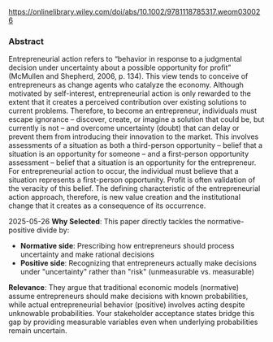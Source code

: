 https://onlinelibrary.wiley.com/doi/abs/10.1002/9781118785317.weom030026

### Abstract

Entrepreneurial action refers to “behavior in response to a judgmental decision under uncertainty about a possible opportunity for profit” (McMullen and Shepherd, 2006, p. 134). This view tends to conceive of entrepreneurs as change agents who catalyze the economy. Although motivated by self-interest, entrepreneurial action is only rewarded to the extent that it creates a perceived contribution over existing solutions to current problems. Therefore, to become an entrepreneur, individuals must escape ignorance – discover, create, or imagine a solution that could be, but currently is not – and overcome uncertainty (doubt) that can delay or prevent them from introducing their innovation to the market. This involves assessments of a situation as both a third-person opportunity – belief that a situation is an opportunity for someone – and a first-person opportunity assessment – belief that a situation is an opportunity for the entrepreneur. For entrepreneurial action to occur, the individual must believe that a situation represents a first-person opportunity. Profit is often validation of the veracity of this belief. The defining characteristic of the entrepreneurial action approach, therefore, is new value creation and the institutional change that it creates as a consequence of its occurrence.


2025-05-26
**Why Selected**: This paper directly tackles the normative-positive divide by:

- **Normative side**: Prescribing how entrepreneurs should process uncertainty and make rational decisions
- **Positive side**: Recognizing that entrepreneurs actually make decisions under "uncertainty" rather than "risk" (unmeasurable vs. measurable)

**Relevance**: They argue that traditional economic models (normative) assume entrepreneurs should make decisions with known probabilities, while actual entrepreneurial behavior (positive) involves acting despite unknowable probabilities. Your stakeholder acceptance states bridge this gap by providing measurable variables even when underlying probabilities remain uncertain.
